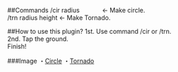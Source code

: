 ##Commands
/cir radius  &nbsp;&nbsp; &nbsp;&nbsp; &nbsp;&nbsp; &nbsp;&nbsp; <- Make circle.<br />
/trn radius height    <- Make Tornado.

##How to use this plugin?
1st. Use command /cir or /trn.<br />
2nd. Tap the ground.<br />
Finish!

###Image
・<a href="https://mgn.pe.hu/Image/Circle.png">Circle</a>
・<a href="https://mgn.pe.hu/Image/Tornado.png">Tornado</a>
